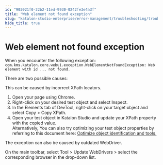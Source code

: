 ```yaml
---
id: "903021f0-22b2-11ed-9930-0242fe3e4a3f"
title: "Web element not found exception"
slug: "katalon-studio-enterprise/error-management/troubleshooting/troubleshoot-web-automated-testing/web-element-not-found-exception"
hide_title: true
---
```


# <a id="troubleshooting-5991" class="anchor_top_offset"/><a id="ariaid-title1" class="anchor_top_offset"/>Web element not found exception

<section xmlns="http://www.w3.org/1999/xhtml" className="section condition"><p className="p">When you encounter the following exception: <code className="ph codeph">com.kms.katalon.core.webui.exception.WebElementNotFoundException: Web element with id ... not found.</code></p><p className="p">There are two possible causes:</p></section> 
<div xmlns="http://www.w3.org/1999/xhtml" className="bodydiv troubleSolution"><section className="section cause"><p className="p">This can be caused by incorrect XPath locators.</p></section><section className="section remedy"><ol className="ol steps"><li className="li step stepexpand"><span className="ph cmd">Open your page using Chrome.</span></li><li className="li step stepexpand"><span className="ph cmd">Right-click on your desired test object and select <span className="ph uicontrol">Inspect</span>.</span></li><li className="li step stepexpand"><span className="ph cmd">In the <span className="ph uicontrol">Elements</span> tab of <span className="ph uicontrol">DevTool</span>, right-click on your target object and select <span className="ph uicontrol">Copy</span> &gt; <span className="ph uicontrol">Copy XPath</span>.</span></li><li className="li step stepexpand"><span className="ph cmd">Open your test object in <span className="ph">Katalon Studio</span> and update your XPath property with the copied value.</span><div className="itemgroup info">Alternatively, You can also try optimizing your test object properties by referring to this document here: <a className="xref" href="/docs/katalon-studio-enterprise/tips-and-tricks/optimizing-object-identification-and-tools"> Optimize object identification and tools.</a></div></li></ol></section></div>
<div xmlns="http://www.w3.org/1999/xhtml" className="bodydiv troubleSolution"><section className="section cause"><p className="p">The exception can also be caused by outdated WebDriver.</p></section><section className="section remedy"><div className="li step p"><span className="ph cmd">On the main toolbar, select <span className="ph uicontrol">Tool</span> &gt; <span className="ph uicontrol">Update WebDrivers</span> &gt; select the corresponding browser in the drop-down list.</span></div></section></div>
